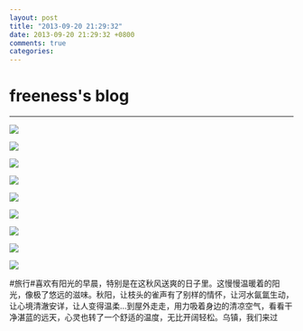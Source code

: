 ```yaml
---
layout: post
title: "2013-09-20 21:29:32"
date: 2013-09-20 21:29:32 +0800
comments: true
categories: 
---
```


# freeness's blog

----------

![](http://okqmqrbgo.bkt.clouddn.com/201309202129321.jpg)

![](http://okqmqrbgo.bkt.clouddn.com/201309202129322.jpg)

![](http://okqmqrbgo.bkt.clouddn.com/201309202129323.jpg)

![](http://okqmqrbgo.bkt.clouddn.com/201309202129324.jpg)

![](http://okqmqrbgo.bkt.clouddn.com/201309202129325.jpg)

![](http://okqmqrbgo.bkt.clouddn.com/201309202129326.jpg)

![](http://okqmqrbgo.bkt.clouddn.com/201309202129327.jpg)

![](http://okqmqrbgo.bkt.clouddn.com/201309202129328.jpg)

![](http://okqmqrbgo.bkt.clouddn.com/201309202129329.jpg)

>
\#旅行\#喜欢有阳光的早晨，特别是在这秋风送爽的日子里。这慢慢温暖着的阳光，像极了悠远的滋味。秋阳，让枝头的雀声有了别样的情怀，让河水氤氲生动，让心境清澈安详，让人变得温柔…到屋外走走，用力吸着身边的清凉空气，看看干净湛蓝的远天，心灵也转了一个舒适的温度，无比开阔轻松。乌镇，我们来过